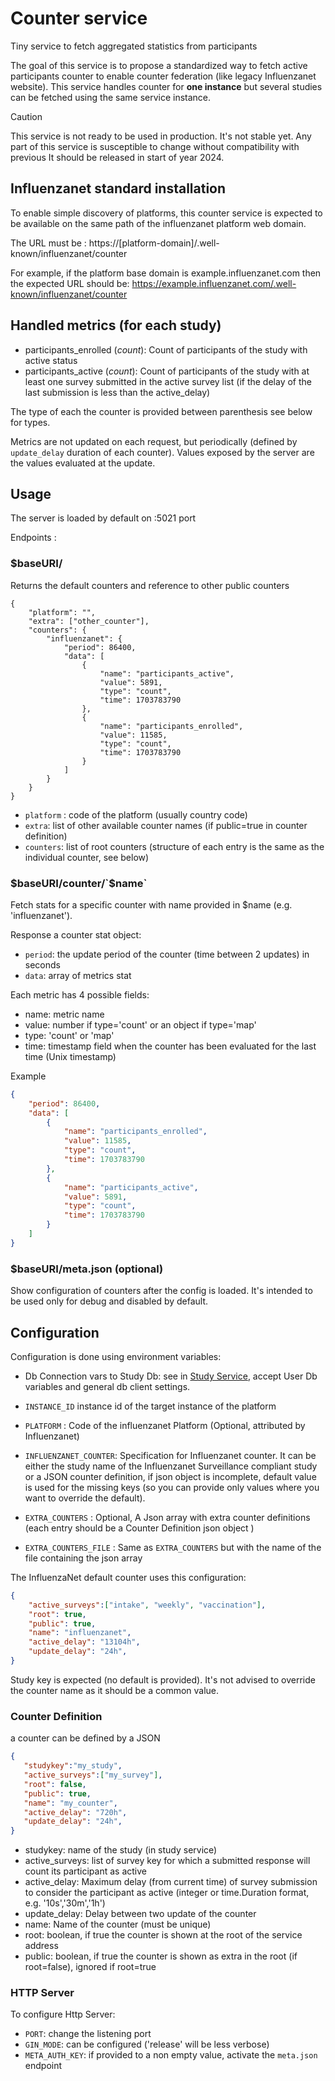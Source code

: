 # Counter service

Tiny service to fetch aggregated statistics from participants 

The goal of this service is to propose a standardized way to fetch active participants counter to enable counter federation (like legacy Influenzanet website).
This service handles counter for **one instance** but several studies can be fetched using the same service instance.

> [!CAUTION]
> This service is not ready to be used in production. It's not stable yet. Any part of this service is susceptible to change without compatibility with previous It should be released in start of year 2024. 

## Influenzanet standard installation

To enable simple discovery of platforms, this counter service is expected to be available on the same path of the influenzanet platform web domain.

The URL must be : https://[platform-domain]/.well-known/influenzanet/counter

For example, if the platform base domain  is example.influenzanet.com then the expected URL should be:
    https://example.influenzanet.com/.well-known/influenzanet/counter


## Handled metrics (for each study)

- participants_enrolled (*count*): Count of participants of the study with active status
- participants_active (*count*): Count of participants of the study with at least one survey submitted in the active survey list (if the delay of the last submission is less than the active_delay)

The type of each the counter is provided between parenthesis see below for types.

Metrics are not updated on each request, but periodically (defined by `update_delay` duration of each counter). Values exposed by the server are the values
evaluated at the update.

## Usage

The server is loaded by default on :5021 port

Endpoints :

### $baseURI/
Returns the default counters and reference to other public counters

```
{
    "platform": "",
    "extra": ["other_counter"],
    "counters": {
        "influenzanet": {
            "period": 86400,
            "data": [
                {
                    "name": "participants_active",
                    "value": 5891,
                    "type": "count",
                    "time": 1703783790
                },
                {
                    "name": "participants_enrolled",
                    "value": 11585,
                    "type": "count",
                    "time": 1703783790
                }
            ]
        }
    }
}
```

- `platform` : code of the platform (usually country code)
- `extra`: list of other available counter names (if public=true in counter definition)
- `counters`: list of root counters (structure of each entry is the same as the individual counter, see below)

### $baseURI/counter/`$name`

Fetch stats for a specific counter with name provided in $name (e.g. 'influenzanet').

Response a counter stat object:

- `period`: the update period of the counter (time between 2 updates) in seconds
- `data`: array of metrics stat

Each metric has 4 possible fields: 

- name: metric name
- value: number if type='count' or an object if type='map'
- type: 'count' or 'map'
- time: timestamp field when the counter has been evaluated for the last time (Unix timestamp)

Example

```json
{
    "period": 86400,
    "data": [
        {
            "name": "participants_enrolled",
            "value": 11585,
            "type": "count",
            "time": 1703783790
        },
        {
            "name": "participants_active",
            "value": 5891,
            "type": "count",
            "time": 1703783790
        }
    ]
}
```

### $baseURI/meta.json (optional)

Show configuration of counters after the config is loaded. It's intended to be used only for debug and disabled by default.

## Configuration

Configuration is done using environment variables:

- Db Connection vars to Study Db: see in [Study Service](https://github.com/grippenet/study-service/blob/master/build/docker/example/study-service-env.list), accept User Db variables and general db client settings.

- `INSTANCE_ID` instance id of the target instance of the platform
- `PLATFORM` : Code of the influenzanet Platform (Optional, attributed by Influenzanet)
- `INFLUENZANET_COUNTER`: Specification for Influenzanet counter. It can be either the study name of the Influenzanet Surveillance compliant study or a JSON counter definition, if json object is incomplete, default value is used for the missing keys (so you can provide only values where you want to override the default).
- `EXTRA_COUNTERS` : Optional, A Json array with extra counter definitions (each entry should be a Counter Definition json object )
- `EXTRA_COUNTERS_FILE` : Same as  `EXTRA_COUNTERS` but with the name of the file containing the json array

The InfluenzaNet default counter uses this configuration:
```json
{
    "active_surveys":["intake", "weekly", "vaccination"],
    "root": true,
    "public": true,
    "name": "influenzanet",
    "active_delay": "13104h",
    "update_delay": "24h",
}
```

Study key is expected (no default is provided). It's not advised to override the counter name as it should be a common value.


### Counter Definition

 a counter can be defined by a JSON 

 ```json
{
    "studykey":"my_study",
    "active_surveys":["my_survey"],
    "root": false,
    "public": true,
    "name": "my_counter",
    "active_delay": "720h",
    "update_delay": "24h",
}

```

- studykey: name of the study (in study service)
- active_surveys: list of survey key for which a submitted response will count its participant as active
- active_delay: Maximum delay (from current time) of survey submission to consider the participant as active (integer or time.Duration format, e.g. '10s','30m','1h')
- update_delay: Delay between two update of the counter
- name: Name of the counter (must be unique)
- root: boolean, if true the counter is shown at the root of the service address
- public: boolean, if true the counter is shown as extra in the root (if root=false), ignored if root=true 

### HTTP Server
To configure Http Server:

- `PORT`: change the listening port
- `GIN_MODE`: can be configured ('release' will be less verbose)
- `META_AUTH_KEY`: if provided to a non empty value, activate the `meta.json` endpoint 
